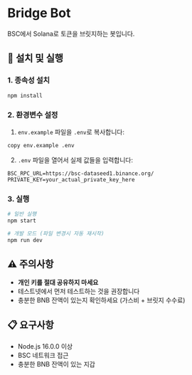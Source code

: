 # Bridge Bot

BSC에서 Solana로 토큰을 브릿지하는 봇입니다.

## 🚀 설치 및 실행

### 1. 종속성 설치
```bash
npm install
```

### 2. 환경변수 설정
1. `env.example` 파일을 `.env`로 복사합니다:
```bash
copy env.example .env
```

2. `.env` 파일을 열어서 실제 값들을 입력합니다:
```
BSC_RPC_URL=https://bsc-dataseed1.binance.org/
PRIVATE_KEY=your_actual_private_key_here
```

### 3. 실행
```bash
# 일반 실행
npm start

# 개발 모드 (파일 변경시 자동 재시작)
npm run dev
```

## ⚠️ 주의사항
- **개인 키를 절대 공유하지 마세요**
- 테스트넷에서 먼저 테스트하는 것을 권장합니다
- 충분한 BNB 잔액이 있는지 확인하세요 (가스비 + 브릿지 수수료)

## 📋 요구사항
- Node.js 16.0.0 이상
- BSC 네트워크 접근
- 충분한 BNB 잔액이 있는 지갑 